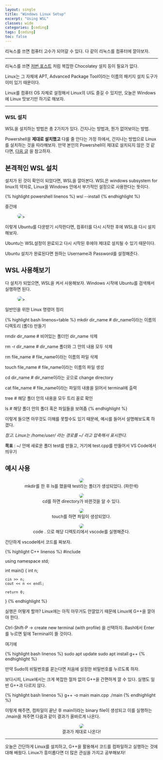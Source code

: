 ```yaml
---
layout: single
title: "Windows Linux Setup"
excerpt: "Using WSL"
classes: wide
categories: [coding]
tags: [coding]
toc: false
---
```


<style>
    .page__content figure > figcaption {
        text-align: center !important;
        margin: -0.4rem 0 0 !important;
        padding: 0 !important;
        font-size: .95em;
        line-height: 1.35;
        background: transparent;
        border: 0;
    }
    img.center {
        display: block;
        margin-left: auto;
        margin-right: auto;
    }
</style>


리눅스를 쓰면 컴퓨터 고수가 되어갈 수 있다.
다 같이 리눅스를 컴퓨터에 깔아보자.

-----------------------------

리눅스를 쓰면
<a href="https://don-gik.github.io/coding/2025/09/09/mingw.html">저번 포스트</a>
처럼 복잡한 Chocolatey 설치 등이 필요가 없다.

Linux는 그 자체에 APT, Advanced Package Tool이라는 이름의 패키지 설치 도구가 이미 있기 때문이다.

Linux를 컴퓨터 OS 자체로 설정해서 Linux의 UI도 즐길 수 있지만, 오늘은 Windows에 Linux 맛보기만 하기로 해보자.


----------------------------

### WSL 설치

WSL을 설치하는 방법은 총 2가지가 있다. 간지나는 방법과, 뭔가 없어보이는 방법.

Powershell을 **제대로 설치했고**
다룰 줄 안다는 가정 하에서, 간지나는 방법으로 Linux를 설치하는 것을 따라해보자.
만약 본인의 Powershell이 제대로 설치되지 않은 것 같다면, 
<a href="https://don-gik.github.io/coding/2025/09/10/powershell.html">다음 글</a>
을 참고하자.



## 본격적인 WSL 설치

설치가 된 것이 확인이 되었다면, WSL을 깔아본다.
WSL은 windows subsystem for linux의 약자로, Linux을 Windows 안에서 부가적인 설정으로 사용한다는 뜻이다.
<div class="code-wrap-char">
{% highlight powershell linenos %}
wsl --install
{% endhighlight %}
</div>


중간에 
<figure class="align-center">
    <img src="{{ 'assets/images/2025-09-09-wsl/1.png' | relative_url }}"
    loading="lazy" decoding="async"
    style="max-width:70%; height:auto; border-radius:8px;">>
</figure>
이렇게 Ubuntu를 다운받기 시작한다면, 컴퓨터를 다시 시작한 후에 WSL을 다시 설치해보자.

Ubuntu는 WSL설정이 완료되고 다시 시작된 후에야 제대로 설치될 수 있기 때문이다.

Ubuntu 설치가 완료된다면 원하는 Username과 Password를 설정해준다.

## WSL 사용해보기

다 설치가 되었으면, WSL을 켜서 사용해보자.
Windows 시작에 Ubuntu를 검색해서 실행하면 된다.

<figure class="align-center">
    <img src="{{ 'assets/images/2025-09-09-wsl/2.png' | relative_url }}"
    loading="lazy" decoding="async"
    style="max-width:70%; height:auto; border-radius:8px;">>
</figure>


일반인을 위한 Linux 명령어 정리
<div class="code-wrap-char">
{% highlight bash linenos=table %}
mkdir dir_name   # dir_name이라는 이름의 디렉토리 (폴더) 만들기

rmdir dir_name   # 비어있는 폴더인 dir_name 삭제

rm -r dir_name   # dir_name 폴더와 그 안의 내용 모두 삭제 

rm file_name     # file_name이라는 이름의 파일 삭제

touch file_name  # file_name이라는 이름의 파일 생성

cd dir_name      # dir_name이라는 곳으로 change directory

cat file_name    # file_name이라는 파일의 내용을 읽어서 terminal에 출력

tree             # 해당 폴더 안의 내용을 모두 트리 꼴로 확인

ls               # 해당 폴더 안의 폴더 혹은 파일들을 보여줌
{% endhighlight %}
</div>


이렇게 들으면 아무것도 이해를 못할수도 있기 때문에, 예시를 들어서 설명해보도록 하겠다.

*참고. Linux는 /home/user/ 라는 경로를 ~/ 라고 압축해서 표시한다.*

**목표** : ~/ 안에 새로운 폴더 test를 만들고, 거기에 test.cpp를 만들어서 VS Code에서 띄우기


## 예시 사용

<figure class="align-center" align="center">
    <img
    src="{{ 'assets/images/2025-09-09-wsl/3.png' | relative_url }}"
    loading="lazy" decoding="async"
    style="max-width:99%; height:auto; border-radius:8px;">
    <figcaption>mkdir를 한 후 ls를 했을때 test라는 폴더가 생성되었다. (파란색)</figcaption>
</figure>


<figure class="align-center" align="center">
    <img
    src="{{ 'assets/images/2025-09-09-wsl/4.png' | relative_url }}"
    loading="lazy" decoding="async"
    style="max-width:60%; height:auto; border-radius:8px;">
    <figcaption>cd를 하면 directory가 바뀐것을 알 수 있다.</figcaption>
</figure>

<figure class="align-center" align="center">
    <img
    src="{{ 'assets/images/2025-09-09-wsl/5.png' | relative_url }}"
    loading="lazy" decoding="async"
    style="max-width:60%; height:auto; border-radius:8px;">
    <figcaption>touch를 하면 파일이 생성되었다.</figcaption>
</figure>


<figure class="align-center" align="center">
    <img
    src="{{ 'assets/images/2025-09-09-wsl/6.png' | relative_url }}"
    loading="lazy" decoding="async"
    style="max-width:60%; height:auto; border-radius:8px;">
    <figcaption>code . 으로 해당 디렉토리에서 vscode를 실행해준다.</figcaption>
</figure>


간단하게 vscode에서 코드를 짜보자.

<div class="code-wrap-char">
{% highlight C++ linenos %}
#include <iostream>


using namespace std;


int main() {
    int n;

    cin >> n;
    cout << n << endl;

    return 0;
}
{% endhighlight %}
</div>


실행은 어떻게 할까? Linux에는 아직 아무거도 안깔았기 때문에 Linux에 G++을 깔아야 한다.

Ctrl-Shift-P -> create new terminal (with profile) 을 선택하자. Bash에서 Enter를 누르면 밑에 Terminal이 뜰 것이다.

여기에
<div class="code-wrap-char">
{% highlight bash linenos %}
sudo apt update
sudo apt install g++
{% endhighlight %}
</div>

만약 Sudo의 비밀번호를 묻는다면 처음에 설정한 비밀번호를 누르도록 하자.

보다시피, Linux에서는 크게 복잡한 절차 없이 G++을 간편하게 깔 수 있다.
실행도 일반 G++과 다르지 않다.

<div class="code-wrap-char">
{% highlight bash linenos %}
g++ -o main main.cpp
./main
{% endhighlight %}
</div>

이렇게 해주면, 컴파일이 끝난 후 main이라는 binary file이 생성되고 이를 실행하는 ./main을 쳐주면 다음과 같이 결과가 올바르게 나온다.

<figure class="align-center" align="center">
    <img
    src="{{ 'assets/images/2025-09-09-wsl/7.png' | relative_url }}"
    loading="lazy" decoding="async"
    style="max-width:70%; height:auto; border-radius:8px;">
    <figcaption>결과가 제대로 나온다!</figcaption>
</figure>


-------------------------------

오늘은 간단하게 Linux를 설치하고, G++을 활용해서 코드를 컴파일하고 실행하는 것에 대해 배웠다. Linux가 흥미롭다면 더 많은 관심을 가지고 공부해보자!